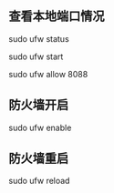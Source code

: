 ## 查看本地端口情况

sudo ufw status

sudo ufw start



sudo ufw allow 8088

## 防火墙开启

sudo ufw enable

## 防火墙重启

sudo ufw reload

